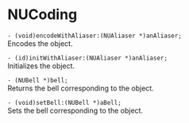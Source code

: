# NUCoding

`- (void)encodeWithAliaser:(NUAliaser *)anAliaser;`  
Encodes the object.

`- (id)initWithAliaser:(NUAliaser *)anAliaser;`  
Initializes the object.

`- (NUBell *)bell;`  
Returns the bell corresponding to the object.

`- (void)setBell:(NUBell *)aBell;`  
Sets the bell corresponding to the object.
